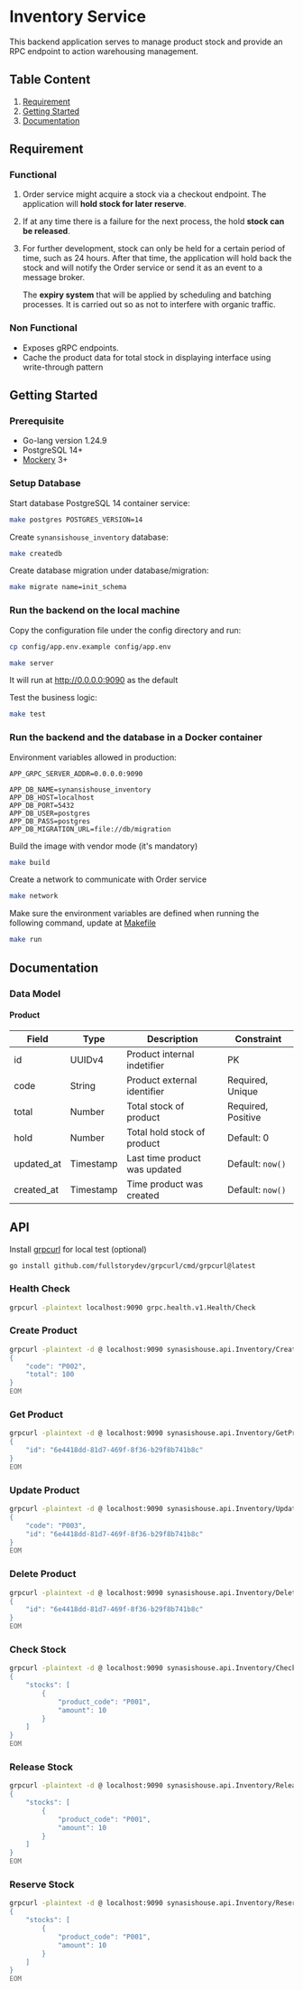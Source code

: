 # Inventory Service

This backend application serves to manage product stock and provide an RPC endpoint to action warehousing management.

## Table Content

1. [Requirement](#requirement)
2. [Getting Started](#getting-started)
3. [Documentation](#documentation)

## Requirement

### Functional

1. Order service might acquire a stock via a checkout endpoint. The application will **hold stock for later reserve**.
2. If at any time there is a failure for the next process, the hold **stock can be released**.
3. For further development, stock can only be held for a certain period of time, such as 24 hours. After that time, the application will hold back the stock and will notify the Order service or send it as an event to a message broker.

    The **expiry system** that will be applied by scheduling and batching processes. It is carried out so as not to interfere with organic traffic.

### Non Functional

- Exposes gRPC endpoints.
- Cache the product data for total stock in displaying interface using write-through pattern

## Getting Started

### Prerequisite

- Go-lang version 1.24.9
- PostgreSQL 14+
- [Mockery](https://github.com/vektra/mockery) 3+

### Setup Database

Start database PostgreSQL 14 container service:

```bash
make postgres POSTGRES_VERSION=14
```

Create `synansishouse_inventory` database:

```bash
make createdb
```

Create database migration under database/migration:

```bash
make migrate name=init_schema
```

### Run the backend on the local machine

Copy the configuration file under the config directory and run:

```bash
cp config/app.env.example config/app.env
```

```bash
make server
```

It will run at <http://0.0.0.0:9090> as the default

Test the business logic:

```bash
make test
```

### Run the backend and the database in a Docker container

Environment variables allowed in production:

```shell
APP_GRPC_SERVER_ADDR=0.0.0.0:9090

APP_DB_NAME=synansishouse_inventory
APP_DB_HOST=localhost
APP_DB_PORT=5432
APP_DB_USER=postgres
APP_DB_PASS=postgres
APP_DB_MIGRATION_URL=file://db/migration
```

Build the image with vendor mode (it's mandatory)

```bash
make build
```

Create a network to communicate with Order service

```bash
make network
```

Make sure the environment variables are defined when running the following command, update at [Makefile](./Makefile)

```bash
make run
```

## Documentation

### Data Model

#### Product

| Field | Type | Description | Constraint |
| - | - | - | - |
| id | UUIDv4 | Product internal indetifier | PK |
| code | String | Product external identifier | Required, Unique |
| total | Number | Total stock of product | Required, Positive |
| hold | Number | Total hold stock of product | Default: 0 |
| updated_at | Timestamp | Last time product was updated | Default: `now()` |
| created_at | Timestamp | Time product was created | Default: `now()` |

## API

Install [grpcurl](https://github.com/fullstorydev/grpcurl) for local test (optional)

```bash
go install github.com/fullstorydev/grpcurl/cmd/grpcurl@latest
```

### Health Check

```bash
grpcurl -plaintext localhost:9090 grpc.health.v1.Health/Check
```

### Create Product

```bash
grpcurl -plaintext -d @ localhost:9090 synasishouse.api.Inventory/CreateProduct <<EOM
{
    "code": "P002",
    "total": 100
}
EOM
```

### Get Product

```bash
grpcurl -plaintext -d @ localhost:9090 synasishouse.api.Inventory/GetProduct <<EOM
{
    "id": "6e4418dd-81d7-469f-8f36-b29f8b741b8c"
}
EOM
```

### Update Product

```bash
grpcurl -plaintext -d @ localhost:9090 synasishouse.api.Inventory/UpdateProduct <<EOM
{
    "code": "P003",
    "id": "6e4418dd-81d7-469f-8f36-b29f8b741b8c"
}
EOM
```

### Delete Product

```bash
grpcurl -plaintext -d @ localhost:9090 synasishouse.api.Inventory/DeleteProduct <<EOM
{
    "id": "6e4418dd-81d7-469f-8f36-b29f8b741b8c"
}
EOM
```

### Check Stock

```bash
grpcurl -plaintext -d @ localhost:9090 synasishouse.api.Inventory/CheckStock <<EOM
{
    "stocks": [
        {
            "product_code": "P001",
            "amount": 10
        }
    ]
}
EOM
```

### Release Stock

```bash
grpcurl -plaintext -d @ localhost:9090 synasishouse.api.Inventory/ReleaseStock <<EOM
{
    "stocks": [
        {
            "product_code": "P001",
            "amount": 10
        }
    ]
}
EOM
```

### Reserve Stock

```bash
grpcurl -plaintext -d @ localhost:9090 synasishouse.api.Inventory/ReserveStock <<EOM
{
    "stocks": [
        {
            "product_code": "P001",
            "amount": 10
        }
    ]
}
EOM
```
